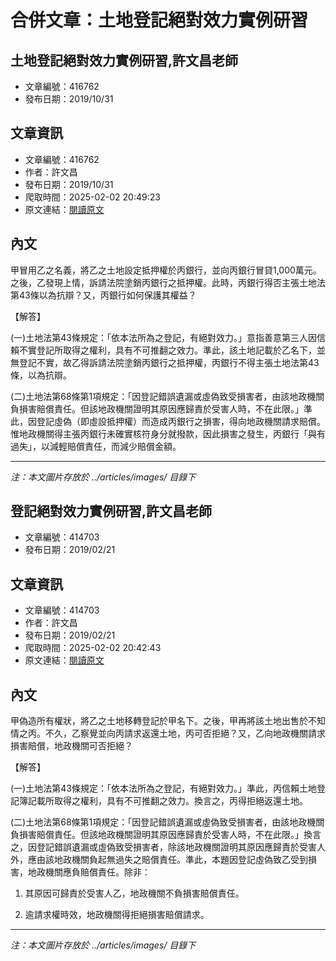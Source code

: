 # 合併文章：土地登記絕對效力實例研習

## 土地登記絕對效力實例研習,許文昌老師
- 文章編號：416762
- 發布日期：2019/10/31


## 文章資訊
- 文章編號：416762
- 作者：許文昌
- 發布日期：2019/10/31
- 爬取時間：2025-02-02 20:49:23
- 原文連結：[閱讀原文](https://real-estate.get.com.tw/Columns/detail.aspx?no=416762)

## 內文
甲冒用乙之名義，將乙之土地設定抵押權於丙銀行，並向丙銀行冒貸1,000萬元。之後，乙發現上情，訴請法院塗銷丙銀行之抵押權。此時，丙銀行得否主張土地法第43條以為抗辯？又，丙銀行如何保護其權益？

【解答】

(一)土地法第43條規定：「依本法所為之登記，有絕對效力。」意指善意第三人因信賴不實登記所取得之權利，具有不可推翻之效力。準此，該土地記載於乙名下，並無登記不實，故乙得訴請法院塗銷丙銀行之抵押權，丙銀行不得主張土地法第43條，以為抗辯。

(二)土地法第68條第1項規定：「因登記錯誤遺漏或虛偽致受損害者，由該地政機關負損害賠償責任。但該地政機關證明其原因應歸責於受害人時，不在此限。」準此，因登記虛偽（即虛設抵押權）而造成丙銀行之損害，得向地政機關請求賠償。惟地政機關得主張丙銀行未確實核符身分就撥款，因此損害之發生，丙銀行「與有過失」，以減輕賠償責任，而減少賠償金額。

---
*注：本文圖片存放於 ../articles/images/ 目錄下*


## 登記絕對效力實例研習,許文昌老師
- 文章編號：414703
- 發布日期：2019/02/21


## 文章資訊
- 文章編號：414703
- 作者：許文昌
- 發布日期：2019/02/21
- 爬取時間：2025-02-02 20:42:43
- 原文連結：[閱讀原文](https://real-estate.get.com.tw/Columns/detail.aspx?no=414703)

## 內文
甲偽造所有權狀，將乙之土地移轉登記於甲名下。之後，甲再將該土地出售於不知情之丙。不久，乙察覺並向丙請求返還土地，丙可否拒絕？又，乙向地政機關請求損害賠償，地政機關可否拒絕？

【解答】

(一)土地法第43條規定：「依本法所為之登記，有絕對效力。」準此，丙信賴土地登記簿記載所取得之權利，具有不可推翻之效力。換言之，丙得拒絕返還土地。

(二)土地法第68條第1項規定：「因登記錯誤遺漏或虛偽致受損害者，由該地政機關負損害賠償責任。但該地政機關證明其原因應歸責於受害人時，不在此限。」換言之，因登記錯誤遺漏或虛偽致受損害者，除該地政機關證明其原因應歸責於受害人外，應由該地政機關負起無過失之賠償責任。準此，本題因登記虛偽致乙受到損害，地政機關應負賠償責任。除非：

1. 其原因可歸責於受害人乙，地政機關不負損害賠償責任。

2. 逾請求權時效，地政機關得拒絕損害賠償請求。

---
*注：本文圖片存放於 ../articles/images/ 目錄下*

